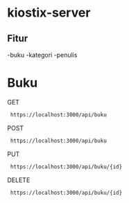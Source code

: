 # kiostix-server

## Fitur 
-buku
-kategori
-penulis

# Buku
GET
```bash
 https://localhost:3000/api/buku
```
POST
```bash
 https://localhost:3000/api/buku
```
PUT
```bash
 https://localhost:3000/api/buku/{id}
```
DELETE
```bash
 https://localhost:3000/api/buku/{id}
```
